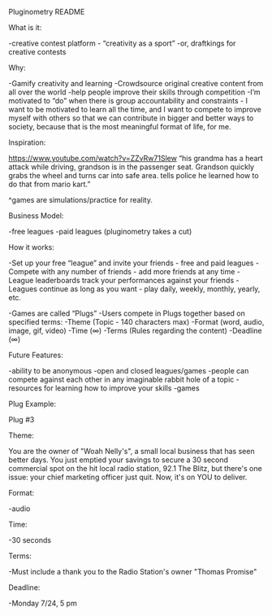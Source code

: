 Pluginometry README

What is it:

-creative contest platform - “creativity as a sport”
-or, draftkings for creative contests
 
Why:

-Gamify creativity and learning
-Crowdsource original creative content from all over the world
-help people improve their skills through competition
-I’m motivated to “do” when there is group accountability and constraints - I want to be motivated to learn all the time, and I want to compete to improve myself with others so that we can contribute in bigger and better ways to society, because that is the most meaningful format of life, for me.

Inspiration:

https://www.youtube.com/watch?v=ZZvRw71Slew
“his grandma has a heart attack while driving, grandson is in the passenger seat. Grandson quickly grabs the wheel and turns car into safe area. tells police he learned how to do that from mario kart.”

^games are simulations/practice for reality. 

Business Model:

-free leagues
-paid leagues (pluginometry takes a cut)

How it works:

-Set up your free “league” and invite your friends - free and paid leagues
-Compete with any number of friends - add more friends at any time
-League leaderboards track your performances against your friends
-Leagues continue as long as you want - play daily, weekly, monthly, yearly, etc.

-Games are called “Plugs”
-Users compete in Plugs together based on specified terms:
	-Theme (Topic - 140 characters max)
	-Format (word, audio, image, gif, video)
	-Time (∞)
	-Terms (Rules regarding the content)
	-Deadline (∞)

Future Features:

-ability to be anonymous
-open and closed leagues/games
-people can compete against each other in any imaginable rabbit hole of a topic
-resources for learning how to improve your skills
-games 

Plug Example:

Plug #3

Theme:

You are the owner of "Woah Nelly's", a small local business that has seen better days. You just emptied your savings to secure a 30 second commercial spot on the hit local radio station, 92.1 The Blitz, but there's one issue: your chief marketing officer just quit. Now, it's on YOU to deliver.

Format:

-audio

Time:

-30 seconds

Terms:

-Must include a thank you to the Radio Station's owner "Thomas Promise"

Deadline:

-Monday 7/24, 5 pm


